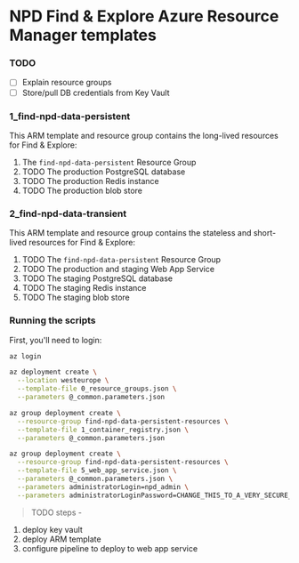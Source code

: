 # NPD Find & Explore Azure Resource Manager templates

### TODO

- [ ] Explain resource groups
- [ ] Store/pull DB credentials from Key Vault

### 1_find-npd-data-persistent

This ARM template and resource group contains the long-lived resources for Find & Explore:

1. The `find-npd-data-persistent` Resource Group
2. TODO The production PostgreSQL database
3. TODO The production Redis instance
4. TODO The production blob store

### 2_find-npd-data-transient

This ARM template and resource group contains the stateless and short-lived resources for Find & Explore:

1. TODO The `find-npd-data-persistent` Resource Group
2. TODO The production and staging Web App Service
3. TODO The staging PostgreSQL database
4. TODO The staging Redis instance
5. TODO The staging blob store

### Running the scripts

First, you'll need to login:

```bash
az login
```

```bash
az deployment create \
  --location westeurope \
  --template-file 0_resource_groups.json \
  --parameters @_common.parameters.json

az group deployment create \
  --resource-group find-npd-data-persistent-resources \
  --template-file 1_container_registry.json \
  --parameters @_common.parameters.json

az group deployment create \
  --resource-group find-npd-data-persistent-resources \
  --template-file 5_web_app_service.json \
  --parameters @_common.parameters.json \
  --parameters administratorLogin=npd_admin \
  --parameters administratorLoginPassword=CHANGE_THIS_TO_A_VERY_SECURE_PASSWORD_^100%
```


> TODO steps -
  1. deploy key vault 
  1. deploy ARM template
  2. configure pipeline to deploy to web app service